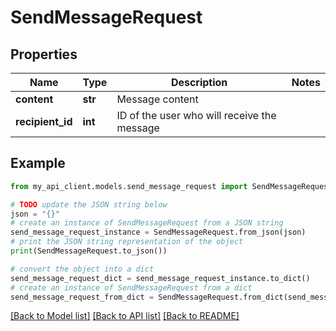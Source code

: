 # SendMessageRequest


## Properties

Name | Type | Description | Notes
------------ | ------------- | ------------- | -------------
**content** | **str** | Message content | 
**recipient_id** | **int** | ID of the user who will receive the message | 

## Example

```python
from my_api_client.models.send_message_request import SendMessageRequest

# TODO update the JSON string below
json = "{}"
# create an instance of SendMessageRequest from a JSON string
send_message_request_instance = SendMessageRequest.from_json(json)
# print the JSON string representation of the object
print(SendMessageRequest.to_json())

# convert the object into a dict
send_message_request_dict = send_message_request_instance.to_dict()
# create an instance of SendMessageRequest from a dict
send_message_request_from_dict = SendMessageRequest.from_dict(send_message_request_dict)
```
[[Back to Model list]](../README.md#documentation-for-models) [[Back to API list]](../README.md#documentation-for-api-endpoints) [[Back to README]](../README.md)



